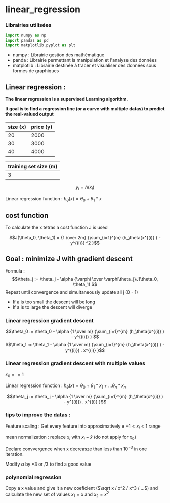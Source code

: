 # linear_regression

### Librairies utilisées

``` py
import numpy as np
import pandas as pd
import matplotlib.pyplot as plt
```

* numpy      : Librairie gestion des mathématique
* panda      : Librairie permettant la manipulation et l'analyse des données
* matplotlib : Librairie destinée à tracer et visualiser des données sous formes de graphiques


## Linear regression :

**The linear regression is a supervised Learning algorithm.**

**It goal is to find a regression line (or a curve with multiple datas) to predict the real-valued output**

 size (x) | price (y)
 ---      |---
  20      | 2000
  30      | 3000
  40      | 4000

training set size (m) |
--                    |
3  |

$$y_i = h(x_i)$$

Linear regression function : $h_\theta(x) = \theta_0 + \theta_1 * x$

## cost function

To calculate the x tetras a cost function J is used

$$J(\theta_0, \theta_1) = {1 \over 2m} {\sum_{i=1}^{m} (h_\theta(x^{(i)} ) - y^{(i)}) ^2 }$$

## Goal : minimize J with gradient descent

Formula :
$$\theta_j := \theta_j - \alpha {\varphi \over \varphi\theta_j}J(\theta_0, \theta_1) $$
Repeat until convergence and simultaneously update all j (0 - 1)
* If a is too small the descent will be long
* If a is to large the descent will diverge

### Linear regression gradient descent

$$\theta_0 := \theta_0 - \alpha {1 \over m} {\sum_{i=1}^{m} (h_\theta(x^{(i)} ) - y^{(i)}) }
$$
$$\theta_1 := \theta_1 - \alpha {1 \over m} {\sum_{i=1}^{m} (h_\theta(x^{(i)} ) - y^{(i)}) . x^{(i)} }$$

### Linear regression gradient descent with multiple values

$x_0 == 1$

Linear regression function : $h_\theta(x) = \theta_0 + \theta_1 * x_1 + ... \theta_n * x_n$

$$\theta_j := \theta_j - \alpha {1 \over m} {\sum_{i=1}^{m} (h_\theta(x^{(i)} ) - y^{(i)}) . x^{(i)} }$$

### tips to improve the datas :

Feature scaling : Get every feature into approximatively e $-1 < x_i < 1$ range

mean normalization :  replace $x_i$ with $x_i - \bar x$ (do not apply for $x_0$)

Declare convvergence when x decreasze than less than $10^{-3}$ in one iteration.

Modify $\alpha$ by $* 3$ or $/ 3$ to find a good value 

### polynomial regression

Copy a x value and give it a new coeficient ($\sqrt x / x^2 / x^3 / ...$) and calculate the new set of values $x_1 = x$ and $x_2 = x^2$

